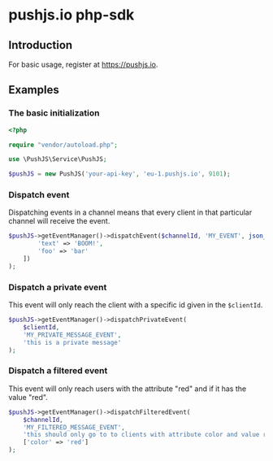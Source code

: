 # pushjs.io php-sdk

## Introduction

For basic usage, register at https://pushjs.io.

## Examples
### The basic initialization

```php
<?php

require "vendor/autoload.php";

use \PushJS\Service\PushJS;

$pushJS = new PushJS('your-api-key', 'eu-1.pushjs.io', 9101);

```

### Dispatch event

Dispatching events in a channel means that every client in that particular channel will receive the event.

```php
$pushJS->getEventManager()->dispatchEvent($channelId, 'MY_EVENT', json_encode([
        'text' => 'BOOM!',
        'foo' => 'bar'
    ])
);
```

### Dispatch a private event

This event will only reach the client with a specific id given in the `$clientId`.

```php
$pushJS->getEventManager()->dispatchPrivateEvent(
    $clientId, 
    'MY_PRIVATE_MESSAGE_EVENT', 
    'this is a private message'
);
```

### Dispatch a filtered event

This event will only reach users with the attribute "red" and if it has the value "red".

```php
$pushJS->getEventManager()->dispatchFilteredEvent(
    $channelId, 
    'MY_FILTERED_MESSAGE_EVENT', 
    'this should only go to to clients with attribute color and value red',
    ['color' => 'red']
);
```
